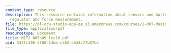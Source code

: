 ```yaml
---
content_type: resource
description: This resource contains information about sensors and batteries, low-dropout
  regulator and force measurement.
file: https://ol-ocw-studio-app-qa.s3.amazonaws.com/courses/2-007-design-and-manufacturing-i-spring-2009/533fc3963f8014bec362eb34c77b57be_MIT2_007s09_lec16.pdf
file_type: application/pdf
resourcetype: Document
title: MIT2_007s09_lec16.pdf
uid: 533fc396-3f80-14be-c362-eb34c77b57be
---
```

